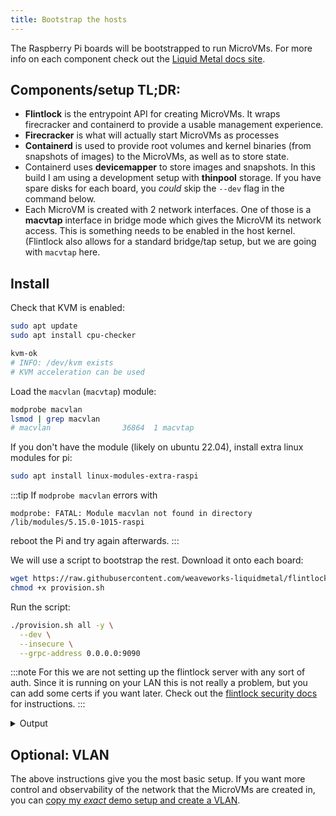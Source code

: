 ```yaml
---
title: Bootstrap the hosts
---
```


The Raspberry Pi boards will be bootstrapped to run MicroVMs.
For more info on each component check out the [Liquid Metal docs site][lm-docs].

## Components/setup TL;DR:
- **Flintlock** is the entrypoint API for creating MicroVMs. It wraps firecracker
  and containerd to provide a usable management experience.
- **Firecracker** is what will actually start MicroVMs as processes
- **Containerd** is used to provide root volumes and kernel binaries (from snapshots of images)
  to the MicroVMs, as well as to store state.
- Containerd uses **devicemapper** to store images and snapshots. In this build I
  am using a development setup with **thinpool** storage. If you have spare disks
  for each board, you _could_ skip the `--dev` flag in the command below.
- Each MicroVM is created with 2 network interfaces. One of those is a **macvtap**
  interface in bridge mode which gives the MicroVM its network access. This is something
  needs to be enabled in the host kernel. (Flintlock also allows for a standard bridge/tap
  setup, but we are going with `macvtap` here.

## Install

Check that KVM is enabled:

```bash
sudo apt update
sudo apt install cpu-checker

kvm-ok
# INFO: /dev/kvm exists
# KVM acceleration can be used
```

Load the `macvlan` (`macvtap`) module:

```bash
modprobe macvlan
lsmod | grep macvlan
# macvlan                36864  1 macvtap
```

If you don't have the module (likely on ubuntu 22.04), install extra linux modules for pi:

```bash
sudo apt install linux-modules-extra-raspi
```


:::tip
If `modprobe macvlan` errors with
```
modprobe: FATAL: Module macvlan not found in directory /lib/modules/5.15.0-1015-raspi
```

reboot the Pi and try again afterwards.
:::

We will use a script to bootstrap the rest. Download it onto each board:

```bash
wget https://raw.githubusercontent.com/weaveworks-liquidmetal/flintlock/main/hack/scripts/provision.sh
chmod +x provision.sh
```

Run the script:

```sh
./provision.sh all -y \
  --dev \
  --insecure \
  --grpc-address 0.0.0.0:9090
```

:::note
For this we are not setting up the flintlock server with any sort of auth.
Since it is running on your LAN this is not really a problem, but you can add some
certs if you want later. Check out the [flintlock security docs][sec-docs] for instructions.
:::

<details><summary>Output</summary>

```sh
[flintlock provision.sh] 2022-10-18 16:03:27 UTC: Provisioning host rp1
[flintlock provision.sh] The following subcommands will be performed: apt, firecracker, containerd, flintlock, direct_lvm|devpool
[flintlock provision.sh] Will install binaries for architecture: arm64
[flintlock provision.sh] Installing required apt packages
...
[flintlock provision.sh] Packages installed
[flintlock provision.sh] Creating containerd directory /var/lib/containerd-dev/snapshotter/devmapper
[flintlock provision.sh] Creating containerd directory /run/containerd-dev
[flintlock provision.sh] Creating containerd directory /etc/containerd
[flintlock provision.sh] All containerd directories created
[flintlock provision.sh] Will create loop-back thinpool flintlock-dev-thinpool
[flintlock provision.sh] Creating sparse file /var/lib/containerd-dev/snapshotter/devmapper/data of size 100G
[flintlock provision.sh] Sparse file /var/lib/containerd-dev/snapshotter/devmapper/data created
[flintlock provision.sh] Creating sparse file /var/lib/containerd-dev/snapshotter/devmapper/metadata of size 10G
[flintlock provision.sh] Sparse file /var/lib/containerd-dev/snapshotter/devmapper/metadata created
[flintlock provision.sh] Associating loop devices with sparse files
[flintlock provision.sh] Loop devices /dev/loop13 and /dev/loop14 associated
[flintlock provision.sh] Creating thinpool flintlock-dev-thinpool with devices /dev/loop13 and /dev/loop14
[flintlock provision.sh] Thinpool flintlock-dev-thinpool created
[flintlock provision.sh] Dev thinpool creation complete
[flintlock provision.sh] Installing firecracker version latest to /usr/local/bin
[flintlock provision.sh] Firecracker version v1.1.1-macvtap successfully installed
[flintlock provision.sh] Installing containerd version latest to /usr/local/bin
[flintlock provision.sh] Containerd version v1.6.8 successfully installed
[flintlock provision.sh] Writing containerd config to /etc/containerd/config-dev.toml
[flintlock provision.sh] Containerd config saved
[flintlock provision.sh] Starting containerd service with /etc/systemd/system/containerd-dev.service
[flintlock provision.sh] Containerd running
[flintlock provision.sh] Installing flintlockd version latest to /usr/local/bin
[flintlock provision.sh] Flintlockd version v0.4.0 successfully installed
[flintlock provision.sh] Writing flintlockd config to /etc/opt/flintlockd/config.yaml.
[flintlock provision.sh] Flintlockd config saved
[flintlock provision.sh] Starting flintlockd service with /etc/systemd/system/flintlockd.service
[flintlock provision.sh] Flintlockd running at 0.0.0.0:9090 via interface eth0
[flintlock provision.sh] 2022-10-18 16:04:22 UTC: Host rp1 provisioned
```
</details>

## Optional: VLAN

The above instructions give you the most basic setup. If you want more control
and observability of the network that the MicroVMs are created in, you can [copy my
_exact_ demo setup and create a VLAN][demo].

[lm-docs]: https://weaveworks-liquidmetal.github.io/site/
[sec-docs]: https://weaveworks-liquidmetal.github.io/site/docs/guides/authn/
[demo]: /docs/build-guide/demo-build
